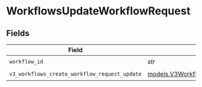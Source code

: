 # WorkflowsUpdateWorkflowRequest


## Fields

| Field                                                                                                | Type                                                                                                 | Required                                                                                             | Description                                                                                          |
| ---------------------------------------------------------------------------------------------------- | ---------------------------------------------------------------------------------------------------- | ---------------------------------------------------------------------------------------------------- | ---------------------------------------------------------------------------------------------------- |
| `workflow_id`                                                                                        | *str*                                                                                                | :heavy_check_mark:                                                                                   | N/A                                                                                                  |
| `v3_workflows_create_workflow_request_update`                                                        | [models.V3WorkflowsCreateWorkflowRequestUpdate](../models/v3workflowscreateworkflowrequestupdate.md) | :heavy_check_mark:                                                                                   | N/A                                                                                                  |